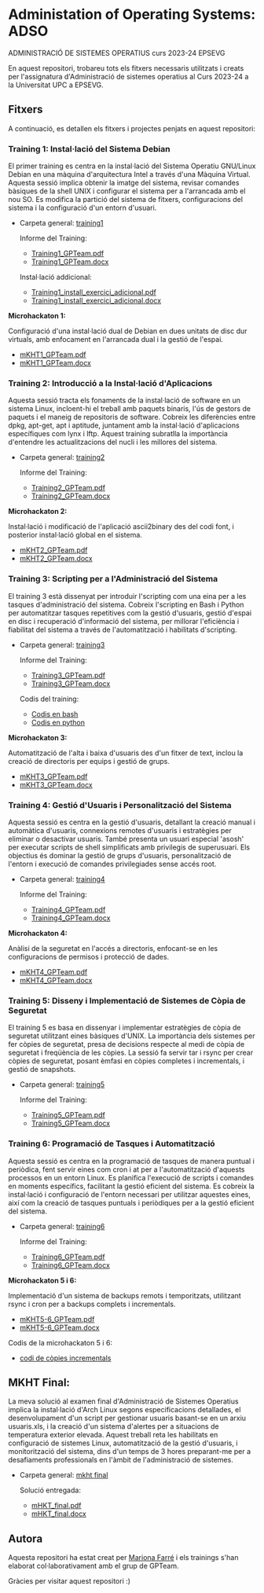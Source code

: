 # Administation of Operating Systems: ADSO
ADMINISTRACIÓ DE SISTEMES OPERATIUS curs 2023-24 EPSEVG

En aquest repositori, trobareu tots els fitxers necessaris utilitzats i creats per l'assignatura d'Administració de sistemes operatius al Curs 2023-24 a la Universitat UPC a EPSEVG.

## Fitxers
A continuació, es detallen els fitxers i projectes penjats en aquest repositori:
  
### Training 1: Instal·lació del Sistema Debian
El primer training es centra en la instal·lació del Sistema Operatiu GNU/Linux Debian en una màquina d'arquitectura Intel a través d'una Màquina Virtual. Aquesta sessió implica obtenir la imatge del sistema, revisar comandes bàsiques de la shell UNIX i configurar el sistema per a l'arrancada amb el nou SO. Es modifica la partició del sistema de fitxers, configuracions del sistema i la configuració d'un entorn d'usuari.

- Carpeta general:  [training1](https://github.com/Mariona-FT/Admin-of-Operating-Systems-ADSO/tree/main/training1)

  Informe del Training:  
  - [Training1_GPTeam.pdf](https://github.com/Mariona-FT/Admin-of-Operating-Systems-ADSO/blob/main/training1/Training1_GPTeam.pdf)
  - [Training1_GPTeam.docx](https://github.com/Mariona-FT/Admin-of-Operating-Systems-ADSO/blob/main/training1/Training1_GPTeam.docx)
  
  Instal·lació addicional: 
  - [Training1_install_exercici_adicional.pdf ](https://github.com/Mariona-FT/Admin-of-Operating-Systems-ADSO/blob/main/training1/Training1_install_exercici_adicional.pdf)
  - [Training1_install_exercici_adicional.docx](https://github.com/Mariona-FT/Admin-of-Operating-Systems-ADSO/blob/main/training1/Training1_install_exercici_adicional.docx) 
  
 **Microhackaton 1:**
  
Configuració d'una instal·lació dual de Debian en dues unitats de disc dur virtuals, amb enfocament en l'arrancada dual i la gestió de l'espai.
  - [mKHT1_GPTeam.pdf ](https://github.com/Mariona-FT/Admin-of-Operating-Systems-ADSO/blob/main/training1/mKHT1_GPTeam.pdf)
  - [mKHT1_GPTeam.docx](https://github.com/Mariona-FT/Admin-of-Operating-Systems-ADSO/blob/main/training1/mKHT1_GPTeam.docx)

### Training 2: Introducció a la Instal·lació d'Aplicacions
Aquesta sessió tracta els fonaments de la instal·lació de software en un sistema Linux, incloent-hi el treball amb paquets binaris, l'ús de gestors de paquets i el maneig de repositoris de software. Cobreix les diferències entre dpkg, apt-get, apt i aptitude, juntament amb la instal·lació d'aplicacions específiques com lynx i lftp. Aquest training subratlla la importància d'entendre les actualitzacions del nucli i les millores del sistema.

- Carpeta general:  [training2](https://github.com/Mariona-FT/Admin-of-Operating-Systems-ADSO/tree/main/training2)

  Informe del Training:  
  - [Training2_GPTeam.pdf](https://github.com/Mariona-FT/Admin-of-Operating-Systems-ADSO/blob/main/training2/Training2_GPTeam.pdf)
  - [Training2_GPTeam.docx](https://github.com/Mariona-FT/Admin-of-Operating-Systems-ADSO/blob/main/training2/Training2_GPTeam.docx)
  
 **Microhackaton 2:**
  
Instal·lació i modificació de l'aplicació ascii2binary des del codi font, i posterior instal·lació global en el sistema.
  - [mKHT2_GPTeam.pdf](https://github.com/Mariona-FT/Admin-of-Operating-Systems-ADSO/blob/main/training2/mHKT2_GPTeam.pdf)
  - [mKHT2_GPTeam.docx](https://github.com/Mariona-FT/Admin-of-Operating-Systems-ADSO/blob/main/training2/mHKT2_GPTeam.docx)

### Training 3: Scripting per a l'Administració del Sistema
El training 3 està dissenyat per introduir l'scripting com una eina per a les tasques d'administració del sistema. Cobreix l'scripting en Bash i Python per automatitzar tasques repetitives com la gestió d'usuaris, gestió d'espai en disc i recuperació d'informació del sistema, per millorar l'eficiència i fiabilitat del sistema a través de l'automatització i habilitats d'scripting.

- Carpeta general:  [training3](https://github.com/Mariona-FT/Admin-of-Operating-Systems-ADSO/tree/main/training3)

  Informe del Training:  
  - [Training3_GPTeam.pdf](https://github.com/Mariona-FT/Admin-of-Operating-Systems-ADSO/blob/main/training3/Training3_GPTeam.pdf)
  - [Training3_GPTeam.docx](https://github.com/Mariona-FT/Admin-of-Operating-Systems-ADSO/blob/main/training3/Training3_GPTeam.docx)
 
  Codis del training:
  - [Codis en bash](https://github.com/Mariona-FT/Admin-of-Operating-Systems-ADSO/tree/main/training3/Codis-Bash)
  - [Codis en python](https://github.com/Mariona-FT/Admin-of-Operating-Systems-ADSO/tree/main/training3/Codis-Python)
  
 **Microhackaton 3:**
  
Automatització de l'alta i baixa d'usuaris des d'un fitxer de text, inclou la creació de directoris per equips i gestió de grups.
  - [mKHT3_GPTeam.pdf ](https://github.com/Mariona-FT/Admin-of-Operating-Systems-ADSO/blob/main/training3/mHKT3_GPTeam.pdf)
  - [mKHT3_GPTeam.docx](https://github.com/Mariona-FT/Admin-of-Operating-Systems-ADSO/blob/main/training3/mHKT3_GPTeam.docx)
 
### Training 4: Gestió d'Usuaris i Personalització del Sistema
Aquesta sessió es centra en la gestió d'usuaris, detallant la creació manual i automàtica d'usuaris, connexions remotes d'usuaris i estratègies per eliminar o desactivar usuaris. També presenta un usuari especial 'asosh' per executar scripts de shell simplificats amb privilegis de superusuari. Els objectius és dominar la gestió de grups d'usuaris, personalització de l'entorn i execució de comandes privilegiades sense accés root.

- Carpeta general:  [training4](https://github.com/Mariona-FT/Admin-of-Operating-Systems-ADSO/tree/main/training4)

  Informe del Training:  
  - [Training4_GPTeam.pdf](https://github.com/Mariona-FT/Admin-of-Operating-Systems-ADSO/blob/main/training4/Training4_GPTeam.pdf)
  - [Training4_GPTeam.docx](https://github.com/Mariona-FT/Admin-of-Operating-Systems-ADSO/blob/main/training4/Training4_GPTeam.docx)
  
 **Microhackaton 4:**

  Anàlisi de la seguretat en l'accés a directoris, enfocant-se en les configuracions de permisos i protecció de dades.
  - [mKHT4_GPTeam.pdf](https://github.com/Mariona-FT/Admin-of-Operating-Systems-ADSO/blob/main/training4/mHKT4_GPTeam.pdf)
  - [mKHT4_GPTeam.docx](https://github.com/Mariona-FT/Admin-of-Operating-Systems-ADSO/blob/main/training4/mHKT4_GPTeam.docx)
 
  
### Training 5: Disseny i Implementació de Sistemes de Còpia de Seguretat
El training 5 es basa en dissenyar i implementar estratègies de còpia de seguretat utilitzant eines bàsiques d'UNIX. La importància dels sistemes per fer còpies de seguretat, presa de decisions respecte al medi de còpia de seguretat i freqüència de les còpies. La sessió fa servir tar i rsync per crear còpies de seguretat, posant èmfasi en còpies completes i incrementals, i gestió de snapshots. 

- Carpeta general:  [training5](https://github.com/Mariona-FT/Admin-of-Operating-Systems-ADSO/tree/main/training5)

  Informe del Training:  
  - [Training5_GPTeam.pdf](https://github.com/Mariona-FT/Admin-of-Operating-Systems-ADSO/blob/main/training5/Training5_GPTeam.pdf)
  - [Training5_GPTeam.docx](https://github.com/Mariona-FT/Admin-of-Operating-Systems-ADSO/blob/main/training5/Training5_GPTeam.docx)
  
### Training 6: Programació de Tasques i Automatització
Aquesta sessió es centra en la programació de tasques de manera puntual i periòdica, fent servir eines com cron i at per a l'automatització d'aquests processos en un entorn Linux. Es planifica l'execució de scripts i comandes en moments específics, facilitant la gestió eficient del sistema. Es cobreix la instal·lació i configuració de l'entorn necessari per utilitzar aquestes eines, així com la creació de tasques puntuals i periòdiques per a la gestió eficient del sistema.

- Carpeta general:  [training6](https://github.com/Mariona-FT/Admin-of-Operating-Systems-ADSO/tree/main/training6)

  Informe del Training:  
  - [Training6_GPTeam.pdf](https://github.com/Mariona-FT/Admin-of-Operating-Systems-ADSO/blob/main/training6/Training6_GPTeam.pdf)
  - [Training6_GPTeam.docx](https://github.com/Mariona-FT/Admin-of-Operating-Systems-ADSO/blob/main/training6/Training6_GPTeam.docx)
  
 **Microhackaton 5 i 6:**
  
Implementació d'un sistema de backups remots i temporitzats, utilitzant rsync i cron per a backups complets i incrementals.
  - [mKHT5-6_GPTeam.pdf](https://github.com/Mariona-FT/Admin-of-Operating-Systems-ADSO/blob/main/training6/mHKT5-6_GPTeam.pdf)
  - [mKHT5-6_GPTeam.docx](https://github.com/Mariona-FT/Admin-of-Operating-Systems-ADSO/blob/main/training6/mHKT5-6_GPTeam.docx)

  Codis de la microhackaton 5 i 6:
  - [codi de còpies incrementals](https://github.com/Mariona-FT/Admin-of-Operating-Systems-ADSO/tree/main/training6/mHKT%20Codis)



## MKHT Final: 

La meva solució al examen final d'Administració de Sistemes Operatius implica la instal·lació d'Arch Linux segons especificacions detallades, el desenvolupament d'un script per gestionar usuaris basant-se en un arxiu usuaris.xls, i la creació d'un sistema d'alertes per a situacions de temperatura exterior elevada. Aquest treball reta les habilitats en configuració de sistemes Linux, automatització de la gestió d'usuaris, i monitorització del sistema, dins d'un temps de 3 hores preparant-me per a desafiaments professionals en l'àmbit de l'administració de sistemes.
- Carpeta general: [mkht final](https://github.com/Mariona-FT/Admin-of-Operating-Systems-ADSO/tree/main/mHKT_final)
  
  Solució entregada: 
  - [mHKT_final.pdf](https://github.com/Mariona-FT/Admin-of-Operating-Systems-ADSO/blob/main/mHKT_final/mHKT_final.pdf)
  - [mHKT_final.docx](https://github.com/Mariona-FT/Admin-of-Operating-Systems-ADSO/blob/main/mHKT_final/mHKT_final.docx)

## Autora

Aquesta repositori ha estat creat per [Mariona Farré](https://github.com/Mariona-FT) i els trainings s'han elaborat col·laborativament amb el grup de GPTeam. 


Gràcies per visitar aquest repositori :)
